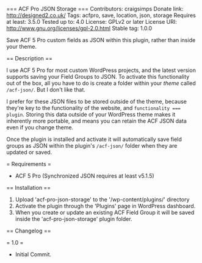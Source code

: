 === ACF Pro JSON Storage ===
Contributors: craigsimps
Donate link: http://designed2.co.uk/
Tags: acfpro, save, location, json, storage
Requires at least: 3.5.0
Tested up to: 4.0
License: GPLv2 or later
License URI: http://www.gnu.org/licenses/gpl-2.0.html
Stable tag: 1.0.0

Save ACF 5 Pro custom fields as JSON within this plugin, rather than inside your theme.

== Description ==

I use ACF 5 Pro for most custom WordPress projects, and the latest version supports saving your Field Groups to JSON. To activate this functionality out of the box, all you have to do is create a folder within your _theme_ called `/acf-json/`. But I don't like that.

I prefer for these JSON files to be stored outside of the theme, because they're key to the functionality of the website, and `functionality === plugin`. Storing this data outside of your WordPress theme makes it inherently more portable, and means you can retain the ACF JSON data even if you change theme.

Once the plugin is installed and activate it will automatically save field groups as JSON within the plugin's `/acf-json/` folder when they are updated or saved.

= Requirements =
* ACF 5 Pro (Synchronized JSON requires at least v5.1.5)

== Installation ==

1. Upload 'acf-pro-json-storage' to the '/wp-content/plugins/' directory
2. Activate the plugin through the 'Plugins' page in WordPress dashboard.
3. When you create or update an existing ACF Field Group it will be saved inside the 'acf-pro-json-storage' plugin folder.

== Changelog ==

= 1.0 =
* Initial Commit.
